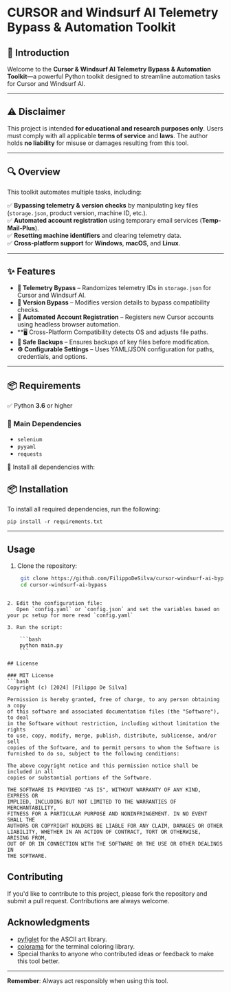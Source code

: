 # CURSOR and Windsurf AI Telemetry Bypass & Automation Toolkit

## 🚀 Introduction

Welcome to the **Cursor & Windsurf AI Telemetry Bypass & Automation Toolkit**—a powerful Python toolkit designed to streamline automation tasks for Cursor and Windsurf AI.

---

## ⚠️ Disclaimer

This project is intended **for educational and research purposes only**. Users must comply with all applicable **terms of service** and **laws**. The author holds **no liability** for misuse or damages resulting from this tool.

---

## 🔍 Overview

This toolkit automates multiple tasks, including:

✅ **Bypassing telemetry & version checks** by manipulating key files (`storage.json`, product version, machine ID, etc.).  
✅ **Automated account registration** using temporary email services (**Temp-Mail-Plus**).  
✅ **Resetting machine identifiers** and clearing telemetry data.  
✅ **Cross-platform support** for **Windows**, **macOS**, and **Linux**.  

---

## ✨ Features

- **📡 Telemetry Bypass** – Randomizes telemetry IDs in `storage.json` for Cursor and Windsurf AI.  
- **🔄 Version Bypass** – Modifies version details to bypass compatibility checks.  
- **🤖 Automated Account Registration** – Registers new Cursor accounts using headless browser automation.  
- **🖥️ Cross-Platform Compatibility detects OS and adjusts file paths.  
- **📁 Safe Backups** – Ensures backups of key files before modification.  
- **⚙️ Configurable Settings** – Uses YAML/JSON configuration for paths, credentials, and options.  
  

---

## 📦 Requirements

✅ Python **3.6** or higher  

### 🔗 Main Dependencies  

- `selenium`  
- `pyyaml`  
- `requests`   

📌 Install all dependencies with:
## 📦 Installation

To install all required dependencies, run the following:

`pip install -r requirements.txt`

---

## Usage

1. Clone the repository:

   ```bash 
    git clone https://github.com/FilippoDeSilva/cursor-windsurf-ai-bypass.git
    cd cursor-windsurf-ai-bypass
```

2. Edit the configuration file:  
   Open `config.yaml` or `config.json` and set the variables based on your pc setup for more read `config.yaml`

3. Run the script:

    ```bash
    python main.py
    ```

## License

### MIT License
```bash
Copyright (c) [2024] [Filippo De Silva]

Permission is hereby granted, free of charge, to any person obtaining a copy
of this software and associated documentation files (the "Software"), to deal
in the Software without restriction, including without limitation the rights
to use, copy, modify, merge, publish, distribute, sublicense, and/or sell
copies of the Software, and to permit persons to whom the Software is
furnished to do so, subject to the following conditions:

The above copyright notice and this permission notice shall be included in all
copies or substantial portions of the Software.

THE SOFTWARE IS PROVIDED "AS IS", WITHOUT WARRANTY OF ANY KIND, EXPRESS OR
IMPLIED, INCLUDING BUT NOT LIMITED TO THE WARRANTIES OF MERCHANTABILITY,
FITNESS FOR A PARTICULAR PURPOSE AND NONINFRINGEMENT. IN NO EVENT SHALL THE
AUTHORS OR COPYRIGHT HOLDERS BE LIABLE FOR ANY CLAIM, DAMAGES OR OTHER
LIABILITY, WHETHER IN AN ACTION OF CONTRACT, TORT OR OTHERWISE, ARISING FROM,
OUT OF OR IN CONNECTION WITH THE SOFTWARE OR THE USE OR OTHER DEALINGS IN
THE SOFTWARE.
```

## Contributing

If you'd like to contribute to this project, please fork the repository and submit a pull request. Contributions are always welcome.

## Acknowledgments

- [pyfiglet](https://github.com/pwaller/pyfiglet) for the ASCII art library.
- [colorama](https://github.com/tartley/colorama) for the terminal coloring library.
- Special thanks to anyone who contributed ideas or feedback to make this tool better.

---

**Remember**: Always act responsibly when using this tool.